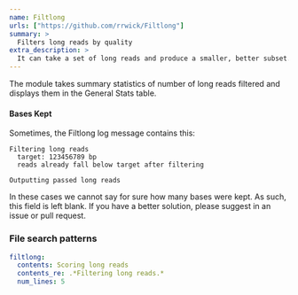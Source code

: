 ```yaml
---
name: Filtlong
urls: ["https://github.com/rrwick/Filtlong"]
summary: >
  Filters long reads by quality
extra_description: >
  It can take a set of long reads and produce a smaller, better subset. It uses both read length (longer is better) and read identity (higher is better) when choosing which reads pass the filter.
---
```


The module takes summary statistics of number of long reads filtered and displays them in the General Stats table.

#### Bases Kept

Sometimes, the Filtlong log message contains this:

```
Filtering long reads
  target: 123456789 bp
  reads already fall below target after filtering

Outputting passed long reads
```

In these cases we cannot say for sure how many bases were kept. As such, this field is left blank.
If you have a better solution, please suggest in an issue or pull request.

### File search patterns

```yaml
filtlong:
  contents: Scoring long reads
  contents_re: .*Filtering long reads.*
  num_lines: 5
```
